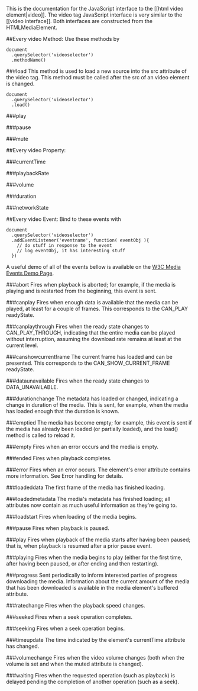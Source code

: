 This is the documentation for the JavaScript interface to the [[html video element|video]]. The video tag JavaScript interface is very similar to the [[video interface]]. Both interfaces are constructed from the HTMLMediaElement.


##Every video Method:
Use these methods by

    document
      .querySelector('videoselector')
      .methodName()

###load
This method is used to load a new source into the src attribute of the video tag. This method must be called after the src of an video element is changed.

    document
      .querySelector('videoselector')
      .load()


###play

###pause

###mute

##Every video Property:

###currentTime

###playbackRate

###volume

###duration

###networkState

##Every video Event:
Bind to these events with

    document
      .querySelector('videoselector')
      .addEventListener('eventname', function( eventObj ){
        // do stuff in response to the event
        // log eventObj, it has interesting stuff
      })
      
A useful demo of all of the events bellow is available on the <a href="http://www.w3.org/2010/05/video/mediaevents.html">W3C Media Events Demo Page</a>.

###abort
Fires when playback is aborted; for example, if the media is playing and is restarted from the beginning, this event is sent.

###canplay
Fires when enough data is available that the media can be played, at least for a couple of frames.  This corresponds to the CAN_PLAY readyState.

###canplaythrough
Fires when the ready state changes to CAN_PLAY_THROUGH, indicating that the entire media can be played without interruption, assuming the download rate remains at least at the current level.

###canshowcurrentframe
The current frame has loaded and can be presented.  This corresponds to the CAN_SHOW_CURRENT_FRAME readyState.

###dataunavailable
Fires when the ready state changes to DATA_UNAVAILABLE.

###durationchange
The metadata has loaded or changed, indicating a change in duration of the media.  This is sent, for example, when the media has loaded enough that the duration is known.

###emptied
The media has become empty; for example, this event is sent if the media has already been loaded (or partially loaded), and the load() method is called to reload it.

###empty
Fires when an error occurs and the media is empty.

###ended
Fires when playback completes.

###error
Fires when an error occurs.  The element's error attribute contains more information. See Error handling for details.

###loadeddata
The first frame of the media has finished loading.

###loadedmetadata
The media's metadata has finished loading; all attributes now contain as much useful information as they're going to.

###loadstart
Fires when loading of the media begins.

###pause
Fires when playback is paused.

###play
Fires when playback of the media starts after having been paused; that is, when playback is resumed after a prior pause event.

###playing
Fires when the media begins to play (either for the first time, after having been paused, or after ending and then restarting).

###progress
Sent periodically to inform interested parties of progress downloading the media. Information about the current amount of the media that has been downloaded is available in the media element's buffered attribute.

###ratechange
Fires when the playback speed changes.

###seeked
Fires when a seek operation completes.

###seeking
Fires when a seek operation begins.

###timeupdate
The time indicated by the element's currentTime attribute has changed.

###volumechange
Fires when the video volume changes (both when the volume is set and when the muted attribute is changed).

###waiting
Fires when the requested operation (such as playback) is delayed pending the completion of another operation (such as a seek).